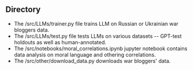 ## Directory
- The /src/LLMs/trainer.py file trains LLM on Russian or Ukrainian war bloggers data.
- The /src/LLMs/test.py file tests LLMs on various datasets -- GPT-test holdouts as well as human-annotated.
- The /src/notebooks/moral_correlations.ipynb jupyter notebook contains data analysis on moral language and othering correlations.
- The /src/other/download_data.py downloads war bloggers' data. 

